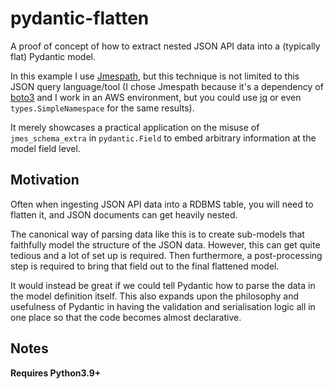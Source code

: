 # pydantic-flatten

A proof of concept of how to extract nested JSON API data into a (typically flat) Pydantic model.

In this example I use [Jmespath](https://jmespath.org/), but this technique is not limited to this JSON query language/tool (I chose Jmespath because it's a dependency of [boto3](https://boto3.amazonaws.com/v1/documentation/api/latest/index.html) and I work in an AWS environment, but you could use [jq](https://jqlang.github.io/jq/) or even `types.SimpleNamespace` for the same results).

It merely showcases a practical application on the misuse of `jmes_schema_extra` in `pydantic.Field` to embed arbitrary information at the model field level.

## Motivation

Often when ingesting JSON API data into a RDBMS table, you will need to flatten it, and JSON documents can get heavily nested.

The canonical way of parsing data like this is to create sub-models that faithfully model the structure of the JSON data. However, this can get quite tedious and a lot of set up is required. Then furthermore, a post-processing step is required to bring that field out to the final flattened model.

It would instead be great if we could tell Pydantic how to parse the data in the model definition itself. This also expands upon the philosophy and usefulness of Pydantic in having the validation and serialisation logic all in one place so that the code becomes almost declarative.

## Notes

**Requires Python3.9+**


